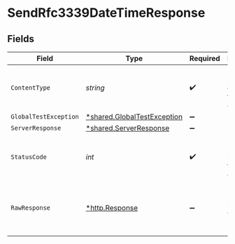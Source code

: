 # SendRfc3339DateTimeResponse


## Fields

| Field                                                                     | Type                                                                      | Required                                                                  | Description                                                               |
| ------------------------------------------------------------------------- | ------------------------------------------------------------------------- | ------------------------------------------------------------------------- | ------------------------------------------------------------------------- |
| `ContentType`                                                             | *string*                                                                  | :heavy_check_mark:                                                        | HTTP response content type for this operation                             |
| `GlobalTestException`                                                     | [*shared.GlobalTestException](../../models/shared/globaltestexception.md) | :heavy_minus_sign:                                                        | 500 Global                                                                |
| `ServerResponse`                                                          | [*shared.ServerResponse](../../models/shared/serverresponse.md)           | :heavy_minus_sign:                                                        | N/A                                                                       |
| `StatusCode`                                                              | *int*                                                                     | :heavy_check_mark:                                                        | HTTP response status code for this operation                              |
| `RawResponse`                                                             | [*http.Response](https://pkg.go.dev/net/http#Response)                    | :heavy_minus_sign:                                                        | Raw HTTP response; suitable for custom response parsing                   |